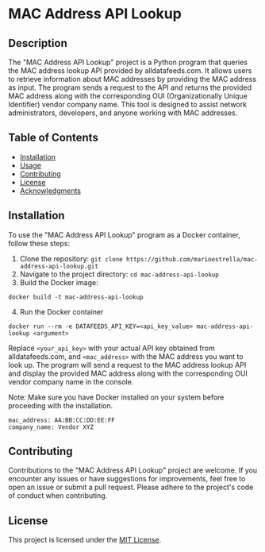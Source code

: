 # MAC Address API Lookup

## Description
The "MAC Address API Lookup" project is a Python program that queries the MAC address lookup API provided by alldatafeeds.com. It allows users to retrieve information about MAC addresses by providing the MAC address as input. The program sends a request to the API and returns the provided MAC address along with the corresponding OUI (Organizationally Unique Identifier) vendor company name. This tool is designed to assist network administrators, developers, and anyone working with MAC addresses.

## Table of Contents
- [Installation](#installation)
- [Usage](#usage)
- [Contributing](#contributing)
- [License](#license)
- [Acknowledgments](#acknowledgments)

## Installation
To use the "MAC Address API Lookup" program as a Docker container, follow these steps:
1. Clone the repository: `git clone https://github.com/marioestrella/mac-address-api-lookup.git`
2. Navigate to the project directory: `cd mac-address-api-lookup`
3. Build the Docker image:
```
docker build -t mac-address-api-lookup
```
4. Run the Docker container
```
docker run --rm -e DATAFEEDS_API_KEY=<api_key_value> mac-address-api-lookup <argument>
```
Replace `<your_api_key>` with your actual API key obtained from alldatafeeds.com, and `<mac_address>` with the MAC address you want to look up. The program will send a request to the MAC address lookup API and display the provided MAC address along with the corresponding OUI vendor company name in the console.

Note: Make sure you have Docker installed on your system before proceeding with the installation.
```
mac_address: AA:BB:CC:DD:EE:FF 
company_name: Vendor XYZ
```

## Contributing
Contributions to the "MAC Address API Lookup" project are welcome. If you encounter any issues or have suggestions for improvements, feel free to open an issue or submit a pull request. Please adhere to the project's code of conduct when contributing.

## License
This project is licensed under the [MIT License](LICENSE).
